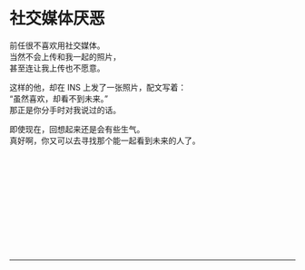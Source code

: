 # 社交媒体厌恶

前任很不喜欢用社交媒体。\
当然不会上传和我一起的照片，\
甚至连让我上传也不愿意。

这样的他，却在 INS 上发了一张照片，配文写着：\
“虽然喜欢，却看不到未来。”\
那正是你分手时对我说过的话。

即使现在，回想起来还是会有些生气。\
真好啊，你又可以去寻找那个能一起看到未来的人了。
<br>
<br>
<br>
<br>
<br>
<br>
<br>
<br>
<br>
<br>
<br>
<br>

---
